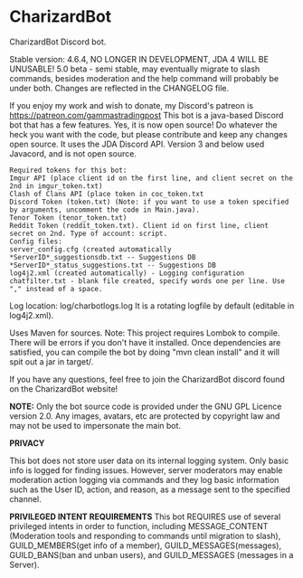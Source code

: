# CharizardBot
CharizardBot Discord bot. 

Stable version: 4.6.4, NO LONGER IN DEVELOPMENT, JDA 4 WILL BE UNUSABLE!
5.0 beta - semi stable, may eventually migrate to slash commands, besides moderation and the help command will probably be under both.
Changes are reflected in the CHANGELOG file.


If you enjoy my work and wish to donate, my Discord's patreon is https://patreon.com/gammastradingpost
This bot is a java-based Discord bot that has a few features. Yes, it is now open source! Do whatever the heck you want with the code, but please contribute and keep any changes open source.
It uses the JDA Discord API. Version 3 and below used Javacord, and is not open source.
```
Required tokens for this bot:
Imgur API (place client id on the first line, and client secret on the 2nd in imgur_token.txt)
Clash of Clans API (place token in coc_token.txt
Discord Token (token.txt) (Note: if you want to use a token specified by arguments, uncomment the code in Main.java).
Tenor Token (tenor_token.txt)
Reddit Token (reddit_token.txt). Client id on first line, client secret on 2nd. Type of account: script.
Config files:
server_config.cfg (created automatically
*ServerID*_suggestionsdb.txt -- Suggestions DB
*ServerID*_status_suggestions.txt -- Suggestions DB
log4j2.xml (created automatically) - Logging configuration
chatfilter.txt - blank file created, specify words one per line. Use "," instead of a space.
```

Log location: log/charbotlogs.log It is a rotating logfile by default (editable in log4j2.xml).

Uses Maven for sources.
Note: This project requires Lombok to compile. There will be errors if you don't have it installed.
Once dependencies are satisfied, you can compile the bot by doing "mvn clean install" and it will spit out a jar in target/.

If you have any questions, feel free to join the CharizardBot discord found on the CharizardBot website!

**NOTE:**
Only the bot source code is provided under the GNU GPL Licence version 2.0.
Any images, avatars, etc are protected by copyright law and may not be used to impersonate the main bot.

**PRIVACY**

This bot does not store user data on its internal logging system. Only basic info is logged for finding issues. However, server moderators may enable moderation action logging via commands and they log basic information such as the User ID, action, and reason, as a message sent to the specified channel. 

**PRIVILEGED INTENT REQUIREMENTS**
This bot REQUIRES use of several privileged intents in order to function, including MESSAGE_CONTENT (Moderation tools and responding to commands until migration to slash), GUILD_MEMBERS(get info of a member), GUILD_MESSAGES(messages), GUILD_BANS(ban and unban users), and GUILD_MESSAGES (messages in a Server).
